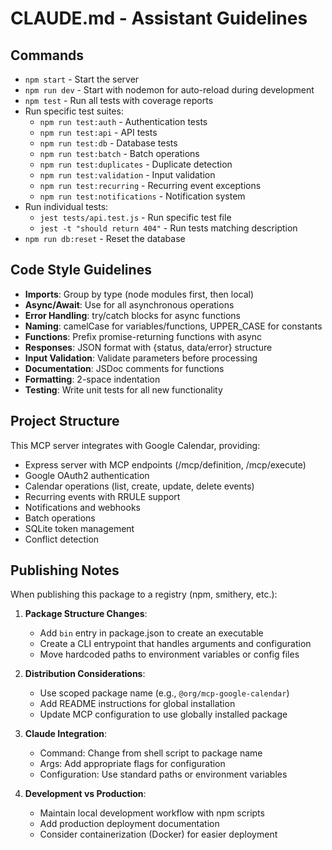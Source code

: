 # CLAUDE.md - Assistant Guidelines

## Commands
- `npm start` - Start the server
- `npm run dev` - Start with nodemon for auto-reload during development 
- `npm test` - Run all tests with coverage reports
- Run specific test suites:
  - `npm run test:auth` - Authentication tests
  - `npm run test:api` - API tests
  - `npm run test:db` - Database tests
  - `npm run test:batch` - Batch operations
  - `npm run test:duplicates` - Duplicate detection
  - `npm run test:validation` - Input validation
  - `npm run test:recurring` - Recurring event exceptions
  - `npm run test:notifications` - Notification system
- Run individual tests:
  - `jest tests/api.test.js` - Run specific test file
  - `jest -t "should return 404"` - Run tests matching description
- `npm run db:reset` - Reset the database

## Code Style Guidelines
- **Imports**: Group by type (node modules first, then local)
- **Async/Await**: Use for all asynchronous operations
- **Error Handling**: try/catch blocks for async functions
- **Naming**: camelCase for variables/functions, UPPER_CASE for constants
- **Functions**: Prefix promise-returning functions with async
- **Responses**: JSON format with {status, data/error} structure
- **Input Validation**: Validate parameters before processing
- **Documentation**: JSDoc comments for functions
- **Formatting**: 2-space indentation
- **Testing**: Write unit tests for all new functionality

## Project Structure
This MCP server integrates with Google Calendar, providing:
- Express server with MCP endpoints (/mcp/definition, /mcp/execute)
- Google OAuth2 authentication
- Calendar operations (list, create, update, delete events)
- Recurring events with RRULE support
- Notifications and webhooks
- Batch operations
- SQLite token management
- Conflict detection

## Publishing Notes
When publishing this package to a registry (npm, smithery, etc.):

1. **Package Structure Changes**:
   - Add `bin` entry in package.json to create an executable
   - Create a CLI entrypoint that handles arguments and configuration
   - Move hardcoded paths to environment variables or config files

2. **Distribution Considerations**:
   - Use scoped package name (e.g., `@org/mcp-google-calendar`)
   - Add README instructions for global installation
   - Update MCP configuration to use globally installed package

3. **Claude Integration**:
   - Command: Change from shell script to package name
   - Args: Add appropriate flags for configuration
   - Configuration: Use standard paths or environment variables

4. **Development vs Production**:
   - Maintain local development workflow with npm scripts
   - Add production deployment documentation
   - Consider containerization (Docker) for easier deployment